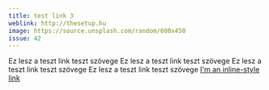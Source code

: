 ```yaml
---
title: test link 3
weblink: http://thesetup.hu
image: https://source.unsplash.com/random/600x450
issue: 42
---
```


Ez lesz a teszt link teszt szövege Ez lesz a teszt link teszt szövege Ez lesz a teszt link teszt szövege Ez lesz a teszt link teszt szövege 
[I'm an inline-style link](https://www.google.com)
